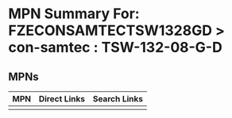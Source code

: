 



# MPN Summary For: FZECONSAMTECTSW1328GD > con-samtec : TSW-132-08-G-D

## MPNs
  

|MPN|Direct Links|Search Links|
| :--- | :--- | :--- |
||||
